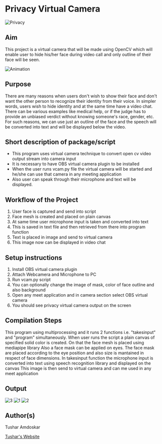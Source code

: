 # Privacy Virtual Camera
![Privacy](https://cdn0.iconfinder.com/data/icons/bubbly-icons/512/Eye_Sight_Privacy_Visibility_Retina_Look_View_Search-512.png)


## Aim

This project is a virtual camera that will be made using OpenCV which will enable user to hide his/her face during video call and only outline of their face will be seen.

![Animation](https://github.com/TusharAMD/Awesome_Python_Scripts/blob/Python_Virtual_Camera/ImageProcessingScripts/Privacy%20Virtual%20Camera/Images/Screenshots/animation.gif?raw=true)

## Purpose

There are many reasons when users don't wish to show their face and don't want the other person to recognize their identity from their voice. In simpler words, users wish to hide identity and at the same time have a video chat. There can be various examples like medical help, or if the judge has to provide an unbiased verdict without knowing someone's race, gender, etc. For such reasons, we can use just an outline of the face and the speech will be converted into text and will be displayed below the video.

## Short description of package/script

- This program uses virtual camera technique to convert open cv video output stream into camera input
- It is necessary to have OBS virtual camera plugin to be installed
- When the user runs vcam.py file the virtual camera will be started and he/she can use that camera in any meeting application
- Also user can speak through their microphone and text will be displayed.


## Workflow of the Project

1. User face is captured and send into script
2. Face mesh is created and placed on plain canvas
3. At same time user microphone input is taken and converted into text
4. This is saved in text file and then retrieved from there into program function
5. Text is placed in image and send to virtual camera
6. This image now can be displayed in video chat



## Setup instructions

1. Install OBS virtual camera plugin
2. Attach Webcamera and Microphone to PC
3. Run vcam.py script
4. You can optionally change the image of mask, color of face outline and also background
5. Open any meet application and in camera section select OBS virtual camera
6. You should see privacy virtual camera output on the screen

## Compilation Steps

This program using multiprocessing and it runs 2 functions i.e. "takesinput" and "program" simultaneously.
When user runs the script a plain canvas of specified solid color is created.
On that the face mesh is placed using mediapipe library
Also a face mask can be applied on eyes.
The face mask are placed according to the eye position and also size is mantained in respect of face dimensions.
In takesinput function the microphone input is converted into text using speech recognition library and displayed on the canvas
This image is then send to virtual camera and can me used in any meet application


## Output

![3](https://raw.githubusercontent.com/TusharAMD/Awesome_Python_Scripts/Python_Virtual_Camera/ImageProcessingScripts/Privacy%20Virtual%20Camera/Images/Screenshots/3.jpg)
![1](https://raw.githubusercontent.com/TusharAMD/Awesome_Python_Scripts/Python_Virtual_Camera/ImageProcessingScripts/Privacy%20Virtual%20Camera/Images/Screenshots/1.jpg)
![2](https://raw.githubusercontent.com/TusharAMD/Awesome_Python_Scripts/Python_Virtual_Camera/ImageProcessingScripts/Privacy%20Virtual%20Camera/Images/Screenshots/2.jpg)


## Author(s)

Tushar Amdoskar

[Tushar's Website](https://tusharamd.github.io/)
